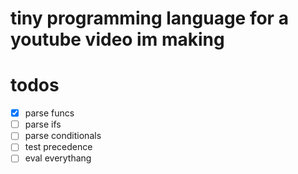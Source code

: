 # tiny programming language for a youtube video im making

# todos

- [x] parse funcs
- [ ] parse ifs
- [ ] parse conditionals
- [ ] test precedence
- [ ] eval everythang
